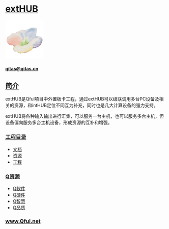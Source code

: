 ﻿# [extHUB](https://github.com/qful/extHUB) 
[![sites](qful/qful.png)](http://www.qful.net)
####  qitas@qitas.cn
## [简介](https://github.com/qful/extHUB) 

extHUB是Qful项目中外置板卡工程，通过extHUB可以级联调用多台PC设备及相关的资源，和intHUB定位不同互为补充，同时也是几大计算设备的强力支持。

extHUB将各种输入输出进行汇集，可以服务一台主机，也可以服务多台主机，但设备偏向服务多台主机设备，形成资源的互补和增强。

### [工程目录](https://github.com/qful)

- [文档](docs/)
- [资源](src/)
- [工程](project/)

### [Q资源](https://github.com/qful)

- [Q软件](https://github.com/OS-Q)
- [Q硬件](https://github.com/sochub)
- [Q智慧](https://github.com/tfzoo)
- [Q品质](https://github.com/qitas)

### www.Qful.net
